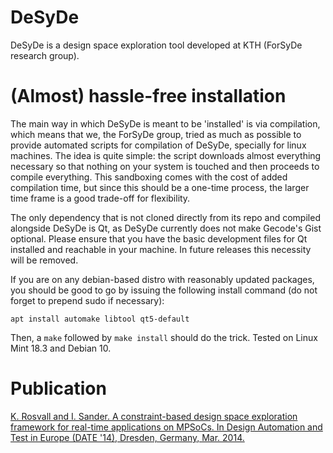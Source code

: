 # DeSyDe

DeSyDe is a design space exploration tool developed at KTH (ForSyDe research group).

# (Almost) hassle-free installation

The main way in which DeSyDe is meant to be 'installed' is via compilation, which means that
we, the ForSyDe group, tried as much as possible to provide automated scripts for compilation
of DeSyDe, specially for linux machines. The idea is quite simple: the script downloads almost
everything necessary so that nothing on your system is touched and then proceeds to
compile everything. This sandboxing comes with the cost of added compilation time, but since
this should be a one-time process, the larger time frame is a good trade-off for flexibility.

The only dependency that is not cloned directly from its repo and compiled alongside DeSyDe
is Qt, as DeSyDe currently does not make Gecode's Gist optional. Please ensure that you have
the basic development files for Qt installed and reachable in your machine. In future releases
this necessity will be removed.

If you are on any debian-based distro with reasonably updated packages, you should be
good to go by issuing the following install command (do not forget to prepend sudo if necessary):

    apt install automake libtool qt5-default

Then, a `make` followed by `make install` should do the trick. Tested on Linux Mint 18.3 and Debian 10.

# Publication
[K. Rosvall and I. Sander. A constraint-based design space exploration framework for real-time applications on MPSoCs. In Design Automation and Test in Europe (DATE '14), Dresden, Germany, Mar. 2014.](http://dx.doi.org/10.7873/DATE.2014.339)

